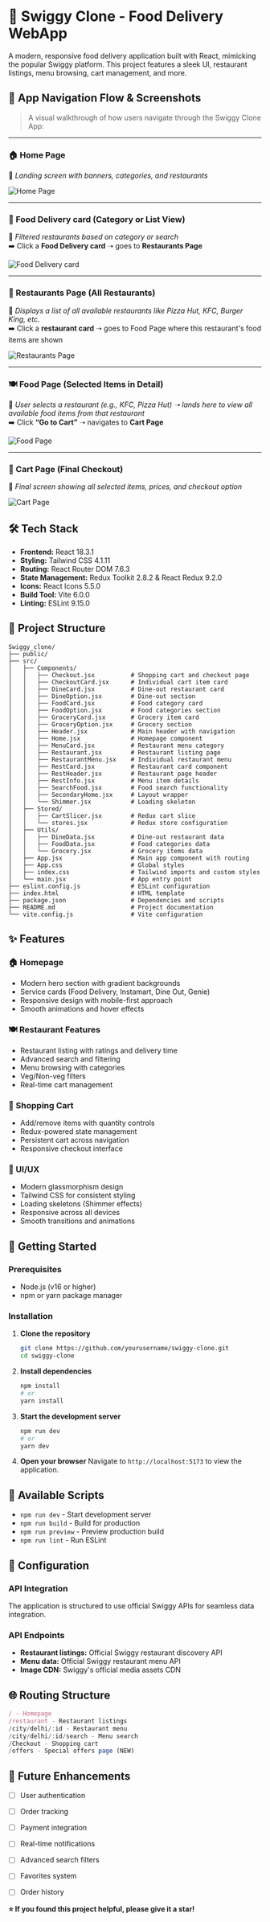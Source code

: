 # 🍔 Swiggy Clone - Food Delivery WebApp

A modern, responsive food delivery application built with React, mimicking the popular Swiggy platform. This project features a sleek UI, restaurant listings, menu browsing, cart management, and more.


## 📸 App Navigation Flow & Screenshots

> A visual walkthrough of how users navigate through the Swiggy Clone App:

---

### 🏠 Home Page  
📍 _Landing screen with banners, categories, and restaurants_ 

![Home Page](src/Screenshots/HomePage.png)

---

### 🧭 Food Delivery card (Category or List View)  
📍 _Filtered restaurants based on category or search_  
➡️ Click a **Food Delivery card** ➝ goes to **Restaurants Page**

![Food Delivery card](src/Screenshots/RoutingPage.png)

---

### 🏬 Restaurants Page (All Restaurants)  
📍 _Displays a list of all available restaurants like Pizza Hut, KFC, Burger King, etc._  
➡️ Click a **restaurant card** ➝ goes to Food Page where this restaurant's food items are shown

![Restaurants Page](src/Screenshots/RestaurantsPage.png)

---

### 🍽️ Food Page (Selected Items in Detail)  
📍 _User selects a restaurant (e.g., KFC, Pizza Hut) ➝ lands here to view all available food items from that restaurant_  
➡️ Click **“Go to Cart”** ➝ navigates to **Cart Page**

![Food Page](src/Screenshots/FoodPage.png)

---

### 🛒 Cart Page (Final Checkout)  
📍 _Final screen showing all selected items, prices, and checkout option_

![Cart Page](src/Screenshots/CartPage.png)


## 🛠️ Tech Stack

- **Frontend:** React 18.3.1
- **Styling:** Tailwind CSS 4.1.11
- **Routing:** React Router DOM 7.6.3
- **State Management:** Redux Toolkit 2.8.2 & React Redux 9.2.0
- **Icons:** React Icons 5.5.0
- **Build Tool:** Vite 6.0.0
- **Linting:** ESLint 9.15.0

## 📁 Project Structure

```
Swiggy_clone/
├── public/
├── src/
│   ├── Components/
│   │   ├── Checkout.jsx          # Shopping cart and checkout page
│   │   ├── CheckoutCard.jsx      # Individual cart item card
│   │   ├── DineCard.jsx          # Dine-out restaurant card
│   │   ├── DineOption.jsx        # Dine-out section
│   │   ├── FoodCard.jsx          # Food category card
│   │   ├── FoodOption.jsx        # Food categories section
│   │   ├── GroceryCard.jsx       # Grocery item card
│   │   ├── GroceryOption.jsx     # Grocery section
│   │   ├── Header.jsx            # Main header with navigation
│   │   ├── Home.jsx              # Homepage component
│   │   ├── MenuCard.jsx          # Restaurant menu category
│   │   ├── Restaurant.jsx        # Restaurant listing page
│   │   ├── RestaurantMenu.jsx    # Individual restaurant menu
│   │   ├── RestCard.jsx          # Restaurant card component
│   │   ├── RestHeader.jsx        # Restaurant page header
│   │   ├── RestInfo.jsx          # Menu item details
│   │   ├── SearchFood.jsx        # Food search functionality
│   │   ├── SecondaryHome.jsx     # Layout wrapper
│   │   └── Shimmer.jsx           # Loading skeleton
│   ├── Stored/
│   │   ├── CartSlicer.jsx        # Redux cart slice
│   │   └── stores.jsx            # Redux store configuration
│   ├── Utils/
│   │   ├── DineData.jsx          # Dine-out restaurant data
│   │   ├── FoodData.jsx          # Food categories data
│   │   └── Grocery.jsx           # Grocery items data
│   ├── App.jsx                   # Main app component with routing
│   ├── App.css                   # Global styles
│   ├── index.css                 # Tailwind imports and custom styles
│   └── main.jsx                  # App entry point
├── eslint.config.js              # ESLint configuration
├── index.html                    # HTML template
├── package.json                  # Dependencies and scripts
├── README.md                     # Project documentation
└── vite.config.js                # Vite configuration
```

## ✨ Features

### 🏠 Homepage
- Modern hero section with gradient backgrounds
- Service cards (Food Delivery, Instamart, Dine Out, Genie)
- Responsive design with mobile-first approach
- Smooth animations and hover effects

### 🍽️ Restaurant Features
- Restaurant listing with ratings and delivery time
- Advanced search and filtering
- Menu browsing with categories
- Veg/Non-veg filters
- Real-time cart management

### 🛒 Shopping Cart
- Add/remove items with quantity controls
- Redux-powered state management
- Persistent cart across navigation
- Responsive checkout interface

### 🎨 UI/UX
- Modern glassmorphism design
- Tailwind CSS for consistent styling
- Loading skeletons (Shimmer effects)
- Responsive across all devices
- Smooth transitions and animations

## 🚀 Getting Started

### Prerequisites

- Node.js (v16 or higher)
- npm or yarn package manager

### Installation

1. **Clone the repository**
   ```bash
   git clone https://github.com/yourusername/swiggy-clone.git
   cd swiggy-clone
   ```

2. **Install dependencies**
   ```bash
   npm install
   # or
   yarn install
   ```

3. **Start the development server**
   ```bash
   npm run dev
   # or
   yarn dev
   ```

4. **Open your browser**
   Navigate to `http://localhost:5173` to view the application.

## 📜 Available Scripts

- `npm run dev` - Start development server
- `npm run build` - Build for production
- `npm run preview` - Preview production build
- `npm run lint` - Run ESLint

## 🔧 Configuration

### API Integration
The application is structured to use official Swiggy APIs for seamless data integration.

### API Endpoints
- **Restaurant listings:** Official Swiggy restaurant discovery API
- **Menu data:** Official Swiggy restaurant menu API  
- **Image CDN:** Swiggy's official media assets CDN

## 🌐 Routing Structure

```javascript
/ - Homepage
/restaurant - Restaurant listings
/city/delhi/:id - Restaurant menu
/city/delhi/:id/search - Menu search
/Checkout - Shopping cart
/offers - Special offers page (NEW)
```

## 🎯 Future Enhancements

- [ ] User authentication
- [ ] Order tracking
- [ ] Payment integration
- [ ] Real-time notifications
- [ ] Advanced search filters
- [ ] Favorites system
- [ ] Order history


**⭐ If you found this project helpful, please give it a star!**
